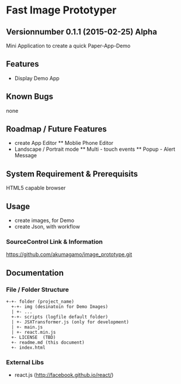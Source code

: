 # Fast Image Prototyper
## Versionnumber 0.1.1 (2015-02-25) Alpha
Mini Application to create a quick Paper-App-Demo

## Features
* Display Demo App

## Known Bugs
none

## Roadmap / Future Features
* create App Editor
**  Moblie Phone Editor
* Landscape / Portrait mode
** Multi - touch events
** Popup - Alert Message


## System Requirement & Prerequisits
HTML5 capable browser

## Usage
* create images, for Demo
* create Json, with workflow

### SourceControl Link & Information
https://github.com/akumagamo/image_prototype.git


## Documentation

### File / Folder Structure 
    +-+- folder (project_name)
      +-+- img (desinatoin for Demo Images)
      | +- ...
      +-+- scripts (logfile default folder)
      | +- JSXTransformer.js (only for development)
      | +- main.js
      | +- react.min.js
      +- LICENSE  (TBD)
      +- readme.md (this document)
      +- index.html
	  
### External Libs
* react.js (http://facebook.github.io/react/)